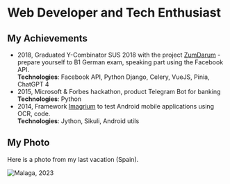 # Web Developer and Tech Enthusiast

## My Achievements
* 2018, Graduated Y-Combinator SUS 2018 with the project [ZumDarum](https://facebook.com/zumdarum) - prepare yourself to B1
German exam, speaking part using the Facebook API.<br/>
**Technologies**: Facebook API, Python Django, Celery, VueJS, Pinia, ChatGPT 4
* 2015, Microsoft & Forbes hackathon, product Telegram Bot for banking<br/>
**Technologies**: Python
* 2014, Framework [Imagrium](https://github.com/azoft-dev-team/imagrium) to test Android mobile applications using OCR, code.<br/>
**Technologies**: Jython, Sikuli, Android utils

## My Photo
Here is a photo from my last vacation (Spain).

![Malaga, 2023](https://i.imgur.com/VUzBIY2.jpeg)
